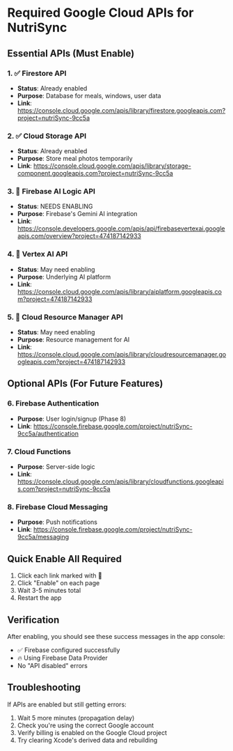 # Required Google Cloud APIs for NutriSync

## Essential APIs (Must Enable)

### 1. ✅ Firestore API
- **Status**: Already enabled
- **Purpose**: Database for meals, windows, user data
- **Link**: https://console.cloud.google.com/apis/library/firestore.googleapis.com?project=nutriSync-9cc5a

### 2. ✅ Cloud Storage API  
- **Status**: Already enabled
- **Purpose**: Store meal photos temporarily
- **Link**: https://console.cloud.google.com/apis/library/storage-component.googleapis.com?project=nutriSync-9cc5a

### 3. 🔴 Firebase AI Logic API
- **Status**: NEEDS ENABLING
- **Purpose**: Firebase's Gemini AI integration
- **Link**: https://console.developers.google.com/apis/api/firebasevertexai.googleapis.com/overview?project=474187142933

### 4. 🔴 Vertex AI API
- **Status**: May need enabling
- **Purpose**: Underlying AI platform
- **Link**: https://console.cloud.google.com/apis/library/aiplatform.googleapis.com?project=474187142933

### 5. 🔴 Cloud Resource Manager API
- **Status**: May need enabling
- **Purpose**: Resource management for AI
- **Link**: https://console.cloud.google.com/apis/library/cloudresourcemanager.googleapis.com?project=474187142933

## Optional APIs (For Future Features)

### 6. Firebase Authentication
- **Purpose**: User login/signup (Phase 8)
- **Link**: https://console.firebase.google.com/project/nutriSync-9cc5a/authentication

### 7. Cloud Functions
- **Purpose**: Server-side logic
- **Link**: https://console.cloud.google.com/apis/library/cloudfunctions.googleapis.com?project=nutriSync-9cc5a

### 8. Firebase Cloud Messaging
- **Purpose**: Push notifications
- **Link**: https://console.firebase.google.com/project/nutriSync-9cc5a/messaging

## Quick Enable All Required

1. Click each link marked with 🔴
2. Click "Enable" on each page
3. Wait 3-5 minutes total
4. Restart the app

## Verification

After enabling, you should see these success messages in the app console:
- ✅ Firebase configured successfully
- 🔥 Using Firebase Data Provider
- No "API disabled" errors

## Troubleshooting

If APIs are enabled but still getting errors:
1. Wait 5 more minutes (propagation delay)
2. Check you're using the correct Google account
3. Verify billing is enabled on the Google Cloud project
4. Try clearing Xcode's derived data and rebuilding